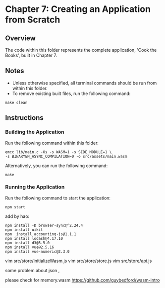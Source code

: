 # Chapter 7: Creating an Application from Scratch

## Overview
The code within this folder represents the complete application, 'Cook the Books', built in Chapter 7.

## Notes
- Unless otherwise specified, all terminal commands should be run from within this folder.
- To remove existing built files, run the following command:
```
make clean
```

## Instructions
### Building the Application
Run the following command within this folder:
```
emcc lib/main.c -Os -s WASM=1 -s SIDE_MODULE=1 \
-s BINARYEN_ASYNC_COMPILATION=0 -o src/assets/main.wasm
```

Alternatively, you can run the following command:
```
make
```

### Running the Application
Run the following command to start the application:
```
npm start
```

add by hao:
```
npm install -D browser-sync@^2.24.4
npm install uikit
npm  install accounting-js@1.1.1
npm install lodash@4.17.10
npm install d3@5.5.0
npm install vue@2.5.16
npm install vue-numeric@2.3.0
```
vim src/store/initializeWasm.js
vim src/store/store.js
vim src/store/api.js

some problem about json ,

please check for   memory.wasm 
https://github.com/guybedford/wasm-intro
